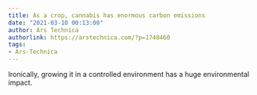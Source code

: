 ```yaml
---
title: As a crop, cannabis has enormous carbon emissions
date: "2021-03-10 00:13:00"
author: Ars Technica
authorlink: https://arstechnica.com/?p=1748460
tags:
- Ars-Technica
---
```

Ironically, growing it in a controlled environment has a huge environmental impact.